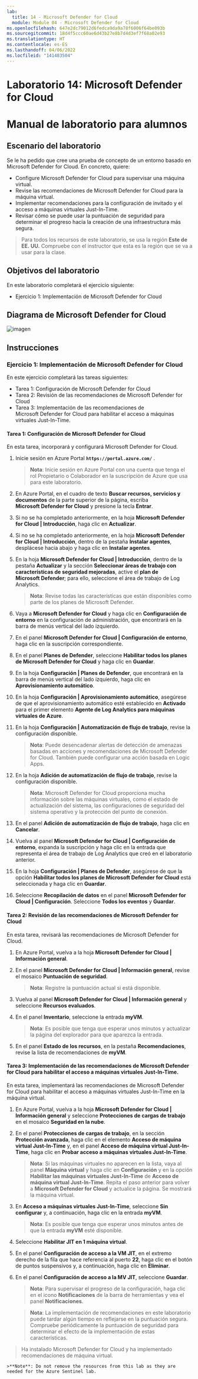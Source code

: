 ```yaml
---
lab:
  title: 14 - Microsoft Defender for Cloud
  module: Module 04 - Microsoft Defender for Cloud
ms.openlocfilehash: 647e2dc79012d6fedca9da9a78f6006f64be093b
ms.sourcegitcommit: 18d4f5ccc60ae6d43b27e8b7d4d3ef7f68a02e93
ms.translationtype: HT
ms.contentlocale: es-ES
ms.lasthandoff: 04/06/2022
ms.locfileid: "141483504"
---
```

# <a name="lab-14-microsoft-defender-for-cloud"></a>Laboratorio 14: Microsoft Defender for Cloud
# <a name="student-lab-manual"></a>Manual de laboratorio para alumnos

## <a name="lab-scenario"></a>Escenario del laboratorio

Se le ha pedido que cree una prueba de concepto de un entorno basado en Microsoft Defender for Cloud. En concreto, quiere:

- Configure Microsoft Defender for Cloud para supervisar una máquina virtual.
- Revise las recomendaciones de Microsoft Defender for Cloud para la máquina virtual.
- Implementar recomendaciones para la configuración de invitado y el acceso a máquinas virtuales Just-In-Time. 
- Revisar cómo se puede usar la puntuación de seguridad para determinar el progreso hacia la creación de una infraestructura más segura.

> Para todos los recursos de este laboratorio, se usa la región **Este de EE. UU.** Compruebe con el instructor que esta es la región que se va a usar para la clase. 

## <a name="lab-objectives"></a>Objetivos del laboratorio

En este laboratorio completará el ejercicio siguiente:

- Ejercicio 1: Implementación de Microsoft Defender for Cloud

## <a name="microsoft-defender-for-cloud-diagram"></a>Diagrama de Microsoft Defender for Cloud

![imagen](https://user-images.githubusercontent.com/91347931/157537800-94a64b6e-026c-41b2-970e-f8554ce1e0ab.png)

## <a name="instructions"></a>Instrucciones

### <a name="exercise-1-implement-microsoft-defender-for-cloud"></a>Ejercicio 1: Implementación de Microsoft Defender for Cloud

En este ejercicio completará las tareas siguientes:

- Tarea 1: Configuración de Microsoft Defender for Cloud
- Tarea 2: Revisión de las recomendaciones de Microsoft Defender for Cloud
- Tarea 3: Implementación de las recomendaciones de Microsoft Defender for Cloud para habilitar el acceso a máquinas virtuales Just-In-Time.

#### <a name="task-1-configure-microsoft-defender-for-cloud"></a>Tarea 1: Configuración de Microsoft Defender for Cloud

En esta tarea, incorporará y configurará Microsoft Defender for Cloud.

1. Inicie sesión en Azure Portal **`https://portal.azure.com/`** .

    >**Nota**: Inicie sesión en Azure Portal con una cuenta que tenga el rol Propietario o Colaborador en la suscripción de Azure que usa para este laboratorio.

2. En Azure Portal, en el cuadro de texto **Buscar recursos, servicios y documentos** de la parte superior de la página, escriba **Microsoft Defender for Cloud** y presione la tecla **Entrar**.

3. Si no se ha completado anteriormente, en la hoja **Microsoft Defender for Cloud | Introducción**, haga clic en **Actualizar**.
     
4. Si no se ha completado anteriormente, en la hoja **Microsoft Defender for Cloud | Introducción**, dentro de la pestaña **Instalar agentes**, desplácese hacia abajo y haga clic en **Instalar agentes**.

5. En la hoja **Microsoft Defender for Cloud | Introducción**, dentro de la pestaña **Actualizar** y la sección **Seleccionar áreas de trabajo con características de seguridad mejoradas**, active el **plan de Microsoft Defender**; para ello, seleccione el área de trabajo de Log Analytics. 

    >**Nota**: Revise todas las características que están disponibles como parte de los planes de Microsoft Defender. 

6. Vaya a **Microsoft Defender for Cloud** y haga clic en **Configuración de entorno** en la configuración de administración, que encontrará en la barra de menús vertical del lado izquierdo.

7. En el panel **Microsoft Defender for Cloud | Configuración de entorno**, haga clic en la suscripción correspondiente. 

8. En el panel **Planes de Defender**, seleccione **Habilitar todos los planes de Microsoft Defender for Cloud** y haga clic en **Guardar**.

9. En la hoja **Configuración | Planes de Defender**, que encontrará en la barra de menús vertical del lado izquierdo, haga clic en **Aprovisionamiento automático**. 

10. En la hoja **Configuración | Aprovisionamiento automático**, asegúrese de que el aprovisionamiento automático esté establecido en **Activado** para el primer elemento **Agente de Log Analytics para máquinas virtuales de Azure**.

11. En la hoja **Configuración | Automatización de flujo de trabajo**, revise la configuración disponible. 

    >**Nota**: Puede desencadenar alertas de detección de amenazas basadas en acciones y recomendaciones de Microsoft Defender for Cloud. También puede configurar una acción basada en Logic Apps. 
    
12. En la hoja **Adición de automatización de flujo de trabajo**, revise la configuración disponible.

    >**Nota**: Microsoft Defender for Cloud proporciona mucha información sobre las máquinas virtuales, como el estado de actualización del sistema, las configuraciones de seguridad del sistema operativo y la protección del punto de conexión.

13. En el panel **Adición de automatización de flujo de trabajo**, haga clic en **Cancelar**.

14. Vuelva al panel **Microsoft Defender for Cloud | Configuración de entorno**, expanda la suscripción y haga clic en la entrada que representa el área de trabajo de Log Analytics que creó en el laboratorio anterior.

15. En la hoja **Configuración | Planes de Defender**, asegúrese de que la opción **Habilitar todos los planes de Microsoft Defender for Cloud** está seleccionada y haga clic en **Guardar**.

16. Seleccione **Recopilación de datos** en el panel **Microsoft Defender for Cloud | Configuración**. Seleccione **Todos los eventos** y **Guardar**.


#### <a name="task-2-review-the-microsoft-defender-for-cloud-recommendation"></a>Tarea 2: Revisión de las recomendaciones de Microsoft Defender for Cloud

En esta tarea, revisará las recomendaciones de Microsoft Defender for Cloud. 

1. En Azure Portal, vuelva a la hoja **Microsoft Defender for Cloud | Información general**. 

2. En el panel **Microsoft Defender for Cloud | Información general**, revise el mosaico **Puntuación de seguridad**.

    >**Nota**: Registre la puntuación actual si está disponible.

3. Vuelva al panel **Microsoft Defender for Cloud | Información general** y seleccione **Recursos evaluados**.

4. En el panel **Inventario**, seleccione la entrada **myVM**.

    >**Nota**: Es posible que tenga que esperar unos minutos y actualizar la página del explorador para que aparezca la entrada.
    
5. En el panel **Estado de los recursos**, en la pestaña **Recomendaciones**, revise la lista de recomendaciones de **myVM**.


#### <a name="task-3-implement-the-microsoft-defender-for-cloud-recommendation-to-enable-just-in-time-vm-access"></a>Tarea 3: Implementación de las recomendaciones de Microsoft Defender for Cloud para habilitar el acceso a máquinas virtuales Just-In-Time.

En esta tarea, implementará las recomendaciones de Microsoft Defender for Cloud para habilitar el acceso a máquinas virtuales Just-In-Time en la máquina virtual. 

1. En Azure Portal, vuelva a la hoja **Microsoft Defender for Cloud | Información general** y seleccione **Protecciones de cargas de trabajo** en el mosaico **Seguridad en la nube**.

2. En el panel **Protecciones de cargas de trabajo**, en la sección **Protección avanzada**, haga clic en el elemento **Acceso de máquina virtual Just-In-Time** y, en el panel **Acceso de máquina virtual Just-In-Time**, haga clic en **Probar acceso a máquinas virtuales Just-In-Time**.

    >**Nota**: Si las máquinas virtuales no aparecen en la lista, vaya al panel **Máquina virtual** y haga clic en **Configuración** y en la opción **Habilitar las máquinas virtuales Just-In-Time** de **Acceso de máquina virtual Just-In-Time**. Repita el paso anterior para volver a **Microsoft Defender for Cloud** y actualice la página. Se mostrará la máquina virtual.

3. En **Acceso a máquinas virtuales Just-In-Time**, seleccione **Sin configurar** y, a continuación, haga clic en la entrada **myVM**.

    >**Nota**: Es posible que tenga que esperar unos minutos antes de que la entrada **myVM** esté disponible.

4. Seleccione **Habilitar JIT en 1 máquina virtual**.

5. En el panel **Configuración de acceso a la VM JIT**, en el extremo derecho de la fila que hace referencia al puerto **22**, haga clic en el botón de puntos suspensivos y, a continuación, haga clic en **Eliminar**.

6. En el panel **Configuración de acceso a la MV JIT**, seleccione **Guardar**.

    >**Nota**: Para supervisar el progreso de la configuración, haga clic en el icono **Notificaciones** de la barra de herramientas y vea el panel **Notificaciones**. 

    >**Nota**: La implementación de recomendaciones en este laboratorio puede tardar algún tiempo en reflejarse en la puntuación segura. Compruebe periódicamente la puntuación de seguridad para determinar el efecto de la implementación de estas características. 

> Ha instalado Microsoft Defender for Cloud y ha implementado recomendaciones de máquina virtual. 

    >**Note**: Do not remove the resources from this lab as they are needed for the Azure Sentinel lab.
